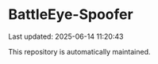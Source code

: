 # BattleEye-Spoofer

Last updated: 2025-06-14 11:20:43

This repository is automatically maintained.
